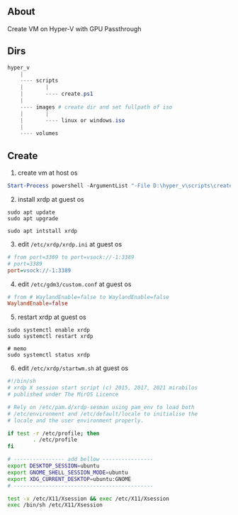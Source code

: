 ## About

Create VM on Hyper-V with GPU Passthrough

## Dirs

```ps1
hyper_v
    |
    ---- scripts
    |       |
    |       ---- create.ps1
    |
    ---- images # create dir and set fullpath of iso
    |       |
    |       ---- linux or windows.iso
    |
    ---- volumes
```

## Create

1. create vm at host os

```ps1
Start-Process powershell -ArgumentList "-File D:\hyper_v\scripts\create.ps1" -Verb runAs # set fullpath of create.ps1
```

2. install xrdp at guest os

```terminal
sudo apt update
sudo apt upgrade

sudo apt intstall xrdp
```

3. edit `/etc/xrdp/xrdp.ini` at guest os

```ini
# from port=3389 to port=vsock://-1:3389
# port=3389
port=vsock://-1:3389
```

4. edit `/etc/gdm3/custom.conf` at guest os

```conf
# from # WaylandEnable=false to WaylandEnable=false
WaylandEnable=false
```

5. restart xrdp at guest os

```terminal
sudo systemctl enable xrdp
sudo systemctl restart xrdp

# memo
sudo systemctl status xrdp
```

6. edit `/etc/xrdp/startwm.sh` at guest os

```sh
#!/bin/sh
# xrdp X session start script (c) 2015, 2017, 2021 mirabilos
# published under The MirOS Licence

# Rely on /etc/pam.d/xrdp-sesman using pam_env to load both
# /etc/environment and /etc/default/locale to initialise the
# locale and the user environment properly.

if test -r /etc/profile; then
        . /etc/profile
fi

# ---------------- add bellow ----------------
export DESKTOP_SESSION=ubuntu
export GNOME_SHELL_SESSION_MODE=ubuntu
export XDG_CURRENT_DESKTOP=ubuntu:GNOME
# --------------------------------------------

test -x /etc/X11/Xsession && exec /etc/X11/Xsession
exec /bin/sh /etc/X11/Xsession
```
